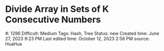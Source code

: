 # Divide Array in Sets of K Consecutive Numbers

#: 1296
Difficult: Medium
Tags: Hash, Tree
Status: new
Created time: June 27, 2023 9:23 PM
Last edited time: October 12, 2023 2:56 PM
source: HuaHua